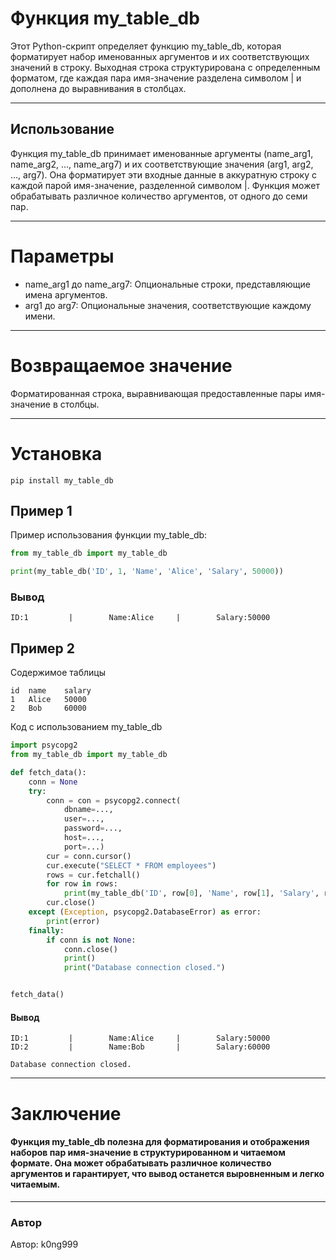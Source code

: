 # Функция my_table_db

Этот Python-скрипт определяет функцию my_table_db, которая форматирует набор именованных аргументов и их соответствующих значений в строку. Выходная строка структурирована с определенным форматом, где каждая пара имя-значение разделена символом | и дополнена до выравнивания в столбцах.

***


## Использование
Функция my_table_db принимает именованные аргументы (name_arg1, name_arg2, ..., name_arg7) и их соответствующие значения (arg1, arg2, ..., arg7). Она форматирует эти входные данные в аккуратную строку с каждой парой имя-значение, разделенной символом |. Функция может обрабатывать различное количество аргументов, от одного до семи пар.

***

# Параметры

* name_arg1 до name_arg7: Опциональные строки, представляющие имена аргументов.
* arg1 до arg7: Опциональные значения, соответствующие каждому имени.

***

# Возвращаемое значение
Форматированная строка, выравнивающая предоставленные пары имя-значение в столбцы.

***

# Установка

` pip install my_table_db `

## Пример 1
Пример использования функции my_table_db:

```python
from my_table_db import my_table_db

print(my_table_db('ID', 1, 'Name', 'Alice', 'Salary', 50000))

```
### Вывод
```shell
ID:1         |        Name:Alice     |        Salary:50000

```

## Пример 2

Содержимое таблицы
```csv
id  name    salary
1   Alice   50000
2   Bob     60000
```
Код с использованием my_table_db

```python
import psycopg2
from my_table_db import my_table_db

def fetch_data():
    conn = None
    try:
        conn = con = psycopg2.connect(
            dbname=...,
            user=...,
            password=...,
            host=...,
            port=...)
        cur = conn.cursor()
        cur.execute("SELECT * FROM employees")
        rows = cur.fetchall()
        for row in rows:
            print(my_table_db('ID', row[0], 'Name', row[1], 'Salary', row[2]))
        cur.close()
    except (Exception, psycopg2.DatabaseError) as error:
        print(error)
    finally:
        if conn is not None:
            conn.close()
            print()
            print("Database connection closed.")


fetch_data()
```

#### Вывод

```shell
ID:1         |        Name:Alice     |        Salary:50000
ID:2         |        Name:Bob       |        Salary:60000

Database connection closed.
```

***

# Заключение
#### Функция my_table_db полезна для форматирования и отображения наборов пар имя-значение в структурированном и читаемом формате. Она может обрабатывать различное количество аргументов и гарантирует, что вывод останется выровненным и легко читаемым.

***
### Автор

Автор: k0ng999
